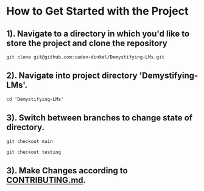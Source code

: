 # How to Get Started with the Project
## 1). Navigate to a directory in which you'd like to store the project and clone the repository
```
git clone git@github.com:caden-dinkel/Demystifying-LMs.git
```

## 2). Navigate into project directory 'Demystifying-LMs'.
```
cd 'Demystifying-LMs'
```
## 3). Switch between branches to change state of directory.
```
git checkout main
```
```
git checkout testing
```

## 3). Make Changes according to [CONTRIBUTING.md](CONTRIBUTING.md#how-to-make-a-change). 
